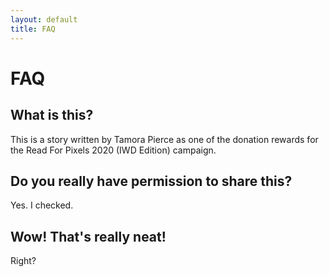 ```yaml
---
layout: default
title: FAQ
---
```


# FAQ

## **What is this?**
This is a story written by Tamora Pierce as one of the donation rewards for the  Read For Pixels 2020 (IWD Edition) campaign. 

## **Do you really have permission to share this?**
Yes. I checked.

## **Wow! That's really neat!**
Right?